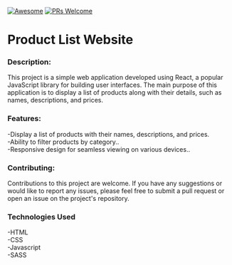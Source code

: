 [![Awesome](https://awesome.re/badge-flat2.svg)](https://github.com/zbetcheckin/Security_list)
[![PRs Welcome](https://img.shields.io/badge/PRs-welcome-brightgreen.svg?style=flat-square)](http://makeapullrequest.com)


# Product List Website

### Description:
This project is a simple web application developed using React, a popular JavaScript library for building user interfaces. The main purpose of this application is to display a list of products along with their details, such as names, descriptions, and prices.


### Features:

-Display a list of products with their names, descriptions, and prices. <br>
-Ability to filter products by category..<br>
-Responsive design for seamless viewing on various devices..<br>

### Contributing:
Contributions to this project are welcome. If you have any suggestions or would like to report any issues, please feel free to submit a pull request or open an issue on the project's repository.

### Technologies Used
-HTML<br>
-CSS<br>
-Javascript<br>
-SASS


